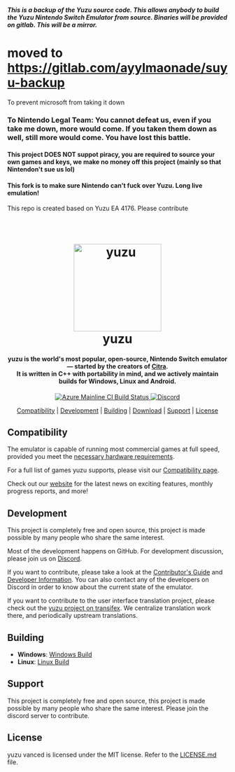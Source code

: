 <!--
SPDX-FileCopyrightText: 2018 yuzu Emulator Project
SPDX-License-Identifier: GPL-2.0-or-later
-->
<h5>This is a backup of the Yuzu source code. This allows anybody to build the Yuzu Nintendo Switch Emulator from source. Binaries will be provided on gitlab. This will be a mirror.</h5>

<h1>moved to <a href="https://gitlab.com/ayylmaonade/suyu-backup">https://gitlab.com/ayylmaonade/suyu-backup</a></h1>

To prevent microsoft from taking it down

<h3>To Nintendo Legal Team: You cannot defeat us, even if you take me down, more would come. If you taken them down as well, still more would come. You have lost this battle. </h3>

<h4>This project DOES NOT suppot piracy, you are required to source your own games and keys, we make no money off this project (mainly so that Nintendon't sue us lol)</h4>


<h4>This fork is to make sure Nintendo can't fuck over Yuzu. Long live emulation!</h4>

This repo is created based on Yuzu EA 4176. Please contribute

<h1 align="center">
  <br>
  <a href="https://yuzu-emu.org/"><img src="https://raw.githubusercontent.com/yuzu-emu/yuzu-assets/master/icons/icon.png" alt="yuzu" width="200"></a>
  <br>
  <b>yuzu</b>
  <br>
</h1>

<h4 align="center"><b>yuzu</b> is the world's most popular, open-source, Nintendo Switch emulator — started by the creators of <a href="https://citra-emu.org" target="_blank">Citra</a>.
<br>
It is written in C++ with portability in mind, and we actively maintain builds for Windows, Linux and Android.
</h4>

<p align="center">
    <a href="https://dev.azure.com/yuzu-emu/yuzu/">
        <img src="https://dev.azure.com/yuzu-emu/yuzu/_apis/build/status/yuzu%20mainline?branchName=master"
            alt="Azure Mainline CI Build Status">
    </a>
    <a href="https://discord.com/invite/u77vRWY">
        <img src="https://img.shields.io/discord/398318088170242053?color=5865F2&label=yuzu&logo=discord&logoColor=white"
            alt="Discord">
    </a>
</p>

<p align="center">
  <a href="#compatibility">Compatibility</a> |
  <a href="#development">Development</a> |
  <a href="#building">Building</a> |
  <a href="#download">Download</a> |
  <a href="#support">Support</a> |
  <a href="#license">License</a>
</p>

## Compatibility

The emulator is capable of running most commercial games at full speed, provided you meet the [necessary hardware requirements](https://yuzu-emu.org/help/quickstart/#hardware-requirements).

For a full list of games yuzu supports, please visit our [Compatibility page](https://yuzu-emu.org/game/).

Check out our [website](https://yuzu-emu.org/) for the latest news on exciting features, monthly progress reports, and more!

## Development

This project is completely free and open source, this project is made possible by many people who share the same interest.

Most of the development happens on GitHub. For development discussion, please join us on [Discord](https://discord.gg/2gQRBp44KT).

If you want to contribute, please take a look at the [Contributor's Guide](https://github.com/yuzu-emu/yuzu/wiki/Contributing) and [Developer Information](https://github.com/yuzu-emu/yuzu/wiki/Developer-Information).
You can also contact any of the developers on Discord in order to know about the current state of the emulator.

If you want to contribute to the user interface translation project, please check out the [yuzu project on transifex](https://www.transifex.com/yuzu-emulator/yuzu). We centralize translation work there, and periodically upstream translations.

## Building

* __Windows__: [Windows Build](https://github.com/yuzu-emu/yuzu/wiki/Building-For-Windows)
* __Linux__: [Linux Build](https://github.com/yuzu-emu/yuzu/wiki/Building-For-Linux)



## Support

This project is completely free and open source, this project is made possible by many people who share the same interest. Please join the discord server to contribute.


## License

yuzu vanced is licensed under the MIT license. Refer to the [LICENSE.md](https://github.com/ayylmaonade/suyu-backup/blob/master/LICENSE) file.
